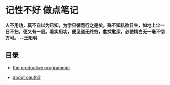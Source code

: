 # 记性不好 做点笔记

__人不用功，莫不自以为已知，为学只循而行之是矣。殊不知私欲日生，如地上尘一日不扫，便又有一层。着实用功，便见道无终穷，愈探愈深，必使精白无一毫不彻方可。  --王阳明__

## 目录

- [the productive programmer](the_productive_programmer.md)

- [about oauth2](oauth/readme.md)